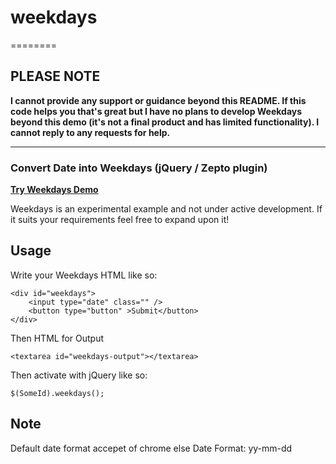# weekdays
========

## PLEASE NOTE

**I cannot provide any support or guidance beyond this README. If this code helps you that's great but I have no plans to develop Weekdays beyond this demo (it's not a final product and has limited functionality). I cannot reply to any requests for help.**

* * *

### Convert Date into Weekdays (jQuery / Zepto plugin)

[**Try Weekdays Demo**](http://vidyutkumar.info/weekdays)

Weekdays is an experimental example and not under active development. If it suits your requirements feel free to expand upon it!

## Usage

Write your Weekdays HTML like so:

    <div id="weekdays">
        <input type="date" class="" />
        <button type="button" >Submit</button>
    </div>

Then HTML for Output

    <textarea id="weekdays-output"></textarea>

Then activate with jQuery like so:

    $(SomeId).weekdays();
	
## Note

Default date format accepet of chrome else Date Format: yy-mm-dd 

